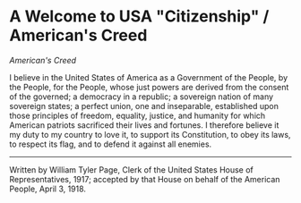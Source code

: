 # A Welcome to USA "Citizenship" / American's Creed #

*American's Creed*

I believe in the United States of America as a Government
of the People, by the People, for the People, whose just powers
are derived from the consent of the governed; a democracy in
a republic; a sovereign nation of many sovereign states; a
perfect union, one and inseparable, established upon those
principles of freedom, equality, justice, and humanity for which
American patriots sacrificed their lives and fortunes. I therefore
believe it my duty to my country to love it, to support its
Constitution, to obey its laws, to respect its flag, and to defend
it against all enemies.

---

Written by William Tyler Page, Clerk of the United States House of
Representatives, 1917; accepted by that House on behalf of the American
People, April 3, 1918.

